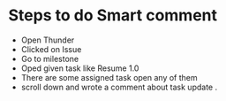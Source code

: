 #  Steps to do Smart comment
- Open Thunder
- Clicked on Issue
- Go to milestone
- Oped given task like Resume 1.0
- There are some assigned task open any of them
- scroll down and wrote a comment about task update .
